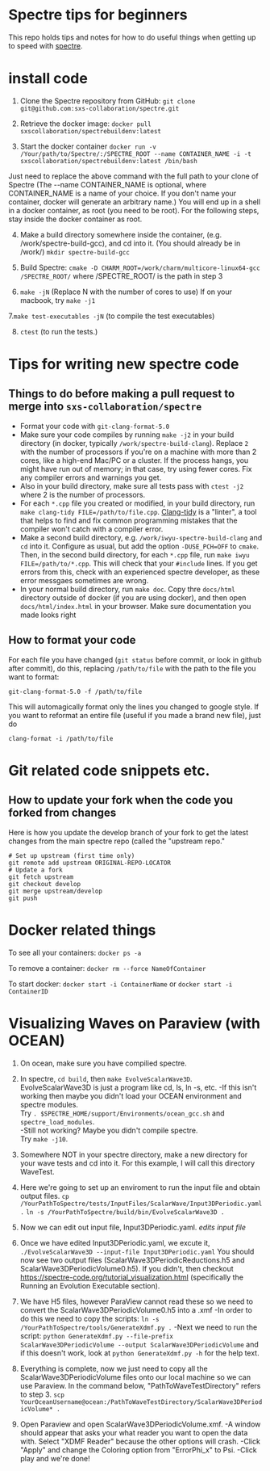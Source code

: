 # Spectre tips for beginners
This repo holds tips and notes for how to do useful things when getting up to speed with [spectre](spectre-code.org).

# install code
1. Clone the Spectre repository from GitHub:
`git clone git@github.com:sxs-collaboration/spectre.git`

2. Retrieve the docker image:
`docker pull sxscollaboration/spectrebuildenv:latest`

3. Start the docker container
`docker run -v /Your/path/to/Spectre/:/SPECTRE_ROOT --name CONTAINER_NAME -i -t sxscollaboration/spectrebuildenv:latest /bin/bash`

Just need to replace the above command with the full path to your clone of Spectre
(The --name CONTAINER_NAME is optional, where CONTAINER_NAME is a name of your choice. If you don't name your container, docker will generate an arbitrary name.) You will end up in a shell in a docker container, as root (you need to be root). For the following steps, stay inside the docker container as root.

4. Make a build directory somewhere inside the container, (e.g. /work/spectre-build-gcc), and cd into it. (You should already be in /work/)
`mkdir spectre-build-gcc`

5. Build Spectre:
`cmake -D CHARM_ROOT=/work/charm/multicore-linux64-gcc /SPECTRE_ROOT/` where /SPECTRE_ROOT/ is the path in step 3

6.  `make -jN`
(Replace N with the number of cores to use)
If on your macbook, try `make -j1`

7.`make test-executables -jN` (to compile the test executables)

8. `ctest` (to run the tests.)

# Tips for writing new spectre code
## Things to do before making a pull request to merge into `sxs-collaboration/spectre`

  - Format your code with `git-clang-format-5.0`
  - Make sure your code compiles by running `make -j2` in your build directory 
  (in docker, typically `/work/spectre-build-clang`). Replace `2` with the number of processors if you're on a machine with 
  more than 2 cores, like a high-end Mac/PC or a cluster. If the process hangs, you might have run out of memory; in that 
  case, try using fewer cores. Fix any compiler errors and warnings you get. 
  - Also in your build directory, make sure all tests pass with `ctest -j2` where 2 is the number of processors.
  - For each `*.cpp` file you created or modified, in your build directory, run `make clang-tidy FILE=/path/to/file.cpp`. 
  [Clang-tidy](http://clang.llvm.org/extra/clang-tidy/) is a "linter", a tool that helps to find and fix common 
  programming mistakes that the compiler won't catch with a compiler error.
  - Make a second build directory, e.g. `/work/iwyu-spectre-build-clang` and `cd` into it. Configure as usual, but add the 
  option `-DUSE_PCH=OFF` to `cmake`. Then, in the second build directory, for each `*.cpp` file, 
  run `make iwyu FILE=/path/to/*.cpp`. This will check that your `#include` lines. If you get errors from this, check 
  with an experienced spectre developer, as these error messgaes sometimes are wrong.
  - In your normal build directory, run `make doc`. Copy thre `docs/html` directory outside of docker (if you are using 
  docker), and then open `docs/html/index.html` in your browser. Make sure documentation you made looks right
  

## How to format your code
For each file you have changed (`git status` before commit, or look in github after commit), do this, replacing `/path/to/file` with the path to the file you want to format:
~~~~
git-clang-format-5.0 -f /path/to/file
~~~~
This will automagically format only the lines you changed to google style. If you want to reformat an entire file 
(useful if you made a brand new file), just do 
~~~~
clang-format -i /path/to/file
~~~~

# Git related code snippets etc.

## How to update your fork when the code you forked from changes
Here is how you update the develop branch of your fork to get the latest changes from the main spectre repo (called the "upstream repo."
~~~~
# Set up upstream (first time only)
git remote add upstream ORIGINAL-REPO-LOCATOR
# Update a fork
git fetch upstream
git checkout develop
git merge upstream/develop
git push
~~~~

# Docker related things
To see all your containers: `docker ps -a`

To remove a container: `docker rm --force NameOfContainer`

To start docker: `docker start -i ContainerName` or `docker start -i ContainerID`

# Visualizing Waves on Paraview (with OCEAN)
1. On ocean, make sure you have compilied spectre.

2. In spectre, `cd build`, then `make EvolveScalarWave3D`. EvolveScalarWave3D is just a program like cd, ls, ln -s, etc.
  -If this isn't working then maybe you didn't load your OCEAN environment and spectre modules. <br />
      Try `. $SPECTRE_HOME/support/Environments/ocean_gcc.sh` and `spectre_load_modules`. <br />
  -Still not working? Maybe you didn't compile spectre.<br />
      Try `make -j10`.<br />
      
3. Somewhere NOT in your spectre directory, make a new directory for your wave tests and cd into it. For this example, I will call this directory WaveTest. 

4. Here we're going to set up an enviroment to run the input file and obtain output files.
      `cp /YourPathToSpectre/tests/InputFiles/ScalarWave/Input3DPeriodic.yaml .`
      `ln -s /YourPathToSpectre/build/bin/EvolveScalarWave3D .`
      
5. Now we can edit out input file, Input3DPeriodic.yaml.
    *edits input file*
    
6. Once we have edited Input3DPeriodic.yaml, we excute it,
      `./EvolveScalarWave3D --input-file Input3DPeriodic.yaml`
You should now see two output files (ScalarWave3DPeriodicReductions.h5 and ScalarWave3DPeriodicVolume0.h5). If you didn't,      then checkout https://spectre-code.org/tutorial_visualization.html (specifically the Running an Evolution Executable section).

4. We have H5 files, however ParaView cannot read these so we need to convert the ScalarWave3DPeriodicVolume0.h5 into a .xmf
  -In order to do this we need to copy the scripts: `ln -s /YourPathToSpectre/tools/GenerateXdmf.py .`
  -Next we need to run the script: `python GenerateXdmf.py --file-prefix ScalarWave3DPeriodicVolume --output ScalarWave3DPeriodicVolume` and if this doesn't work, look at `python GenerateXdmf.py -h` for the help text.

5. Everything is complete, now we just need to copy all the ScalarWave3DPeriodicVolume files onto our local machine so we can use Paraview. In the command below, "PathToWaveTestDirectory" refers to step 3.
      `scp YourOceanUsername@ocean:/PathToWaveTestDirectory/ScalarWave3DPeriodicVolume* .` 
6. Open Paraview and open ScalarWave3DPeriodicVolume.xmf. 
  -A window should appear that asks your what reader you want to open the data with. Select "XDMF Reader" because the other options will crash. 
  -Click "Apply" and change the Coloring option from "ErrorPhi_x" to Psi. 
  -Click play and we're done!
